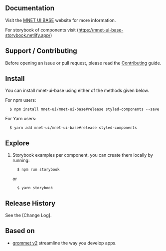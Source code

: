 ## Documentation

Visit the [MNET UI BASE](https://mnet-ui-base.netlify.com) website for more information.

For storybook of components visit (https://mnet-ui-base-storybook.netlify.app/)

## Support / Contributing

Before opening an issue or pull request, please read the [Contributing](https://github.com/sabarnix/mnet-ui-base/blob/master/CONTRIBUTING.md) guide.

## Install

You can install mnet-ui-base using either of the methods given below.

For npm users:

```shell
  $ npm install mnet-ui/mnet-ui-base#release styled-components --save
```

For Yarn users:

```shell
  $ yarn add mnet-ui/mnet-ui-base#release styled-components
```

## Explore

1. Storybook examples per component, you can create them locally by running:

   ```shell
     $ npm run storybook
   ```

   or

   ```shell
     $ yarn storybook
   ```

## Release History

See the [Change Log].

## Based on

- [grommet v2](https://v2.grommet.io/) streamline the way you develop apps.
